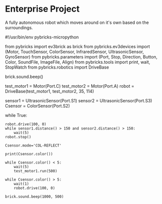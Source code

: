 # Enterprise Project

A fully autonomous robot which moves around on it's own based on the surroundings.

#!/usr/bin/env pybricks-micropython

from pybricks import ev3brick as brick
from pybricks.ev3devices import (Motor, TouchSensor, ColorSensor,
                                 InfraredSensor, UltrasonicSensor, GyroSensor)
from pybricks.parameters import (Port, Stop, Direction, Button, Color,
                                 SoundFile, ImageFile, Align)
from pybricks.tools import print, wait, StopWatch
from pybricks.robotics import DriveBase


brick.sound.beep()

test_motor1 = Motor(Port.C)
test_motor2 = Motor(Port.A)
robot = DriveBase(test_motor1, test_motor2, 35, 114)

sensor1 = UltrasonicSensor(Port.S1)
sensor2 = UltrasonicSensor(Port.S3)
Csensor = ColorSensor(Port.S2)

while True:

    robot.drive(100, 0)
    while sensor1.distance() > 150 and sensor2.distance() > 150:
        wait(5)
    robot.stop()

    Csensor.mode='COL-REFLECT'

    print(Csensor.color()) 

    while Csensor.color() < 5:
        wait(5)
        test_motor1.run(500)

    while Csensor.color() > 5:
        wait(1)
        robot.drive(100, 0)
        
    brick.sound.beep(1000, 500)
